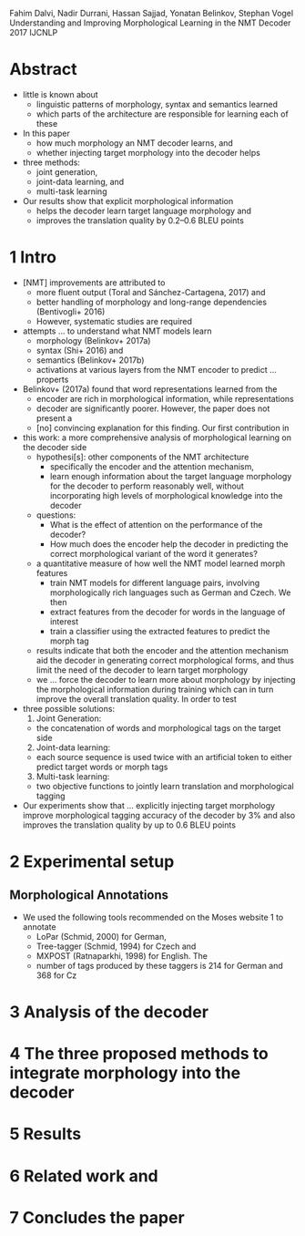 Fahim Dalvi, Nadir Durrani, Hassan Sajjad, Yonatan Belinkov, Stephan Vogel
Understanding and Improving Morphological Learning in the NMT Decoder
2017 IJCNLP

# Abstract

* little is known about
  * linguistic patterns of morphology, syntax and semantics learned
  * which parts of the architecture are responsible for learning each of these
* In this paper
  * how much morphology an NMT decoder learns, and
  * whether injecting target morphology into the decoder helps
* three methods:
  * joint generation,
  * joint-data learning, and
  * multi-task learning
* Our results show that explicit morphological information
  * helps the decoder learn target language morphology and
  * improves the translation quality by 0.2–0.6 BLEU points

# 1 Intro

* [NMT] improvements are attributed to
  * more fluent output (Toral and Sánchez-Cartagena, 2017) and
  * better handling of morphology and long-range dependencies
    (Bentivogli+ 2016)
  * However, systematic studies are required
* attempts ... to understand what NMT models learn
  * morphology (Belinkov+ 2017a)
  * syntax (Shi+ 2016) and
  * semantics (Belinkov+ 2017b)
  * activations at various layers from the NMT encoder to predict ...  properts
* Belinkov+ (2017a) found that word representations learned from the
  * encoder are rich in morphological information, while representations
  * decoder are significantly poorer.  However, the paper does not present a
  * [no] convincing explanation for this finding. Our first contribution in
* this work:
  a more comprehensive analysis of morphological learning on the decoder side
  * hypothesi[s]: other components of the NMT architecture
    * specifically the encoder and the attention mechanism,
    * learn enough information about the target language morphology for the
      decoder to perform reasonably well, without incorporating high levels of
      morphological knowledge into the decoder
  * questions:
    * What is the effect of attention on the performance of the decoder?
    * How much does the encoder help the decoder
      in predicting the correct morphological variant of the word it generates?
  * a quantitative measure of how well the NMT model learned morph features
    * train NMT models for different language pairs,
      involving morphologically rich languages such as German and Czech. We then
    * extract features from the decoder for words in the language of interest
    * train a classifier using the extracted features to predict the morph tag
  * results indicate that both the encoder and the attention mechanism
    aid the decoder in generating correct morphological forms, and thus
    limit the need of the decoder to learn target morphology
  * we ... force the decoder to learn more about morphology
    by injecting the morphological information during training
    which can in turn improve the overall translation quality. In order to test
* three possible solutions:
  1. Joint Generation:
    * the concatenation of words and morphological tags on the target side
  2. Joint-data learning:
    * each source sequence is used twice
      with an artificial token to either predict target words or morph tags
  3. Multi-task learning:
    * two objective functions
      to jointly learn translation and morphological tagging
* Our experiments show that ... explicitly injecting target morphology improve
  morphological tagging accuracy of the decoder by 3% and also improves the
  translation quality by up to 0.6 BLEU points

# 2 Experimental setup

## Morphological Annotations

* We used the following tools recommended on the Moses website 1 to annotate
  * LoPar (Schmid, 2000) for German,
  * Tree-tagger (Schmid, 1994) for Czech and
  * MXPOST (Ratnaparkhi, 1998) for English.  The
  * number of tags produced by these taggers is 214 for German and 368 for Cz

# 3 Analysis of the decoder

# 4 The three proposed methods to integrate morphology into the decoder

# 5 Results

# 6 Related work and

# 7 Concludes the paper
